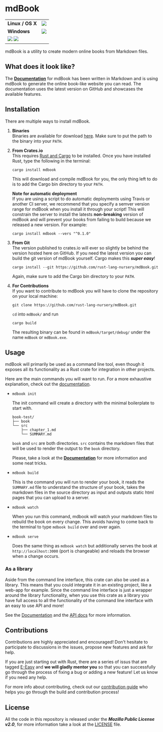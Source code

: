 # mdBook

<table>
    <tr>
        <td><strong>Linux / OS X</strong></td>
        <td>
            <a href="https://travis-ci.org/rust-lang-nursery/mdBook"><img src="https://travis-ci.org/rust-lang-nursery/mdBook.svg?branch=master"></a>
        </td>
    </tr>
    <tr>
        <td><strong>Windows</strong></td>
        <td>
            <a href="https://ci.appveyor.com/project/azerupi/mdbook/"><img src="https://ci.appveyor.com/api/projects/status/o38racsnbcospyc8/branch/master?svg=true"></a>
        </td>
    </tr>
    <tr>
        <td colspan="2">
            <a href="https://crates.io/crates/mdbook"><img src="https://img.shields.io/crates/v/mdbook.svg"></a>
            <a href="LICENSE"><img src="https://img.shields.io/github/license/rust-lang-nursery/mdBook.svg"></a>
        </td>
    </tr>
</table>

mdBook is a utility to create modern online books from Markdown files.


## What does it look like?

The [**Documentation**](http://rust-lang-nursery.github.io/mdBook/) for mdBook has been written in Markdown and is using mdBook to generate the online book-like website you can read. The documentation uses the latest version on GitHub and showcases the available features.

## Installation

There are multiple ways to install mdBook.

1. **Binaries**  
   Binaries are available for download [here](https://github.com/rust-lang-nursery/mdBook/releases). Make sure to put the path to the binary into your `PATH`.

2. **From Crates.io**  
   This requires [Rust and Cargo](https://www.rust-lang.org/) to be installed. Once you have installed Rust, type the following in the terminal:
   ```
   cargo install mdbook
   ```

   This will download and compile mdBook for you, the only thing left to do is to add the Cargo bin directory to your `PATH`.

   **Note for automatic deployment**  
   If you are using a script to do automatic deployments using Travis or another CI server, we recommend that you specify a semver version range for mdBook when you install it through your script!
   This will constrain the server to install the latests **non-breaking** version of mdBook and will prevent your books from failing to build because we released a new version. For example:

   ```
   cargo install mdbook --vers "^0.1.0"
   ```

3. **From Git**  
   The version published to crates.io will ever so slightly be behind the version hosted here on GitHub. If you need the latest version you can build the git version of mdBook yourself. Cargo makes this ***super easy***!

   ```
   cargo install --git https://github.com/rust-lang-nursery/mdBook.git
   ```
   Again, make sure to add the Cargo bin directory to your `PATH`.

4. **For Contributions**  
   If you want to contribute to mdBook you will have to clone the repository on your local machine:

   ```
   git clone https://github.com/rust-lang-nursery/mdBook.git
   ```
   `cd` into `mdBook/` and run

   ```
   cargo build
   ```

   The resulting binary can be found in `mdBook/target/debug/` under the name `mdBook` or `mdBook.exe`.



## Usage

mdBook will primarily be used as a command line tool, even though it exposes all its functionality as a Rust crate for integration in other projects.

Here are the main commands you will want to run. For a more exhaustive explanation, check out the [documentation](http://rust-lang-nursery.github.io/mdBook/).

- `mdbook init`

    The init command will create a directory with the minimal boilerplate to start with.

    ```
    book-test/
    ├── book
    └── src
        ├── chapter_1.md
        └── SUMMARY.md
    ```

    `book` and `src` are both directories. `src` contains the markdown files that will be used to render the output to the `book` directory.

    Please, take a look at the [**Documentation**](http://rust-lang-nursery.github.io/mdBook/cli/init.html) for more information and some neat tricks.

- `mdbook build`

    This is the command you will run to render your book, it reads the `SUMMARY.md` file to understand the structure of your book, takes the markdown files in the source directory as input and outputs static html pages that you can upload to a server.

- `mdbook watch`

    When you run this command, mdbook will watch your markdown files to rebuild the book on every change. This avoids having to come back to the terminal to type `mdbook build` over and over again.

- `mdbook serve`

    Does the same thing as `mdbook watch` but additionally serves the book at `http://localhost:3000` (port is changeable) and reloads the browser when a change occurs.

### As a library

Aside from the command line interface, this crate can also be used as a library. This means that you could integrate it in an existing project, like a web-app for example. Since the command line interface is just a wrapper around the library functionality, when you use this crate as a library you have full access to all the functionality of the command line interface with an easy to use API and more!

See the [Documentation](http://rust-lang-nursery.github.io/mdBook/lib/lib.html) and the [API docs](http://rust-lang-nursery.github.io/mdBook/mdbook/index.html) for more information.

## Contributions

Contributions are highly appreciated and encouraged! Don't hesitate to participate to discussions in the issues, propose new features and ask for help.

If you are just starting out with Rust, there are a series of issus that are tagged [E-Easy](https://github.com/rust-lang-nursery/mdBook/issues?q=is%3Aopen+is%3Aissue+label%3AE-Easy) and **we will gladly mentor you** so that you can successfully go through the process of fixing a bug or adding a new feature! Let us know if you need any help.

For more info about contributing, check out our [contribution guide](CONTRIBUTING.md) who helps you go through the build and contribution process!


## License

All the code in this repository is released under the ***Mozilla Public License v2.0***, for more information take a look at the [LICENSE](LICENSE) file.
